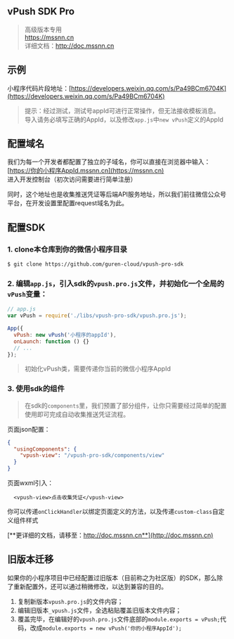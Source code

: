 ## vPush SDK Pro

> 高级版本专用    
> https://mssnn.cn    
> 详细文档：http://doc.mssnn.cn

## 示例
小程序代码片段地址：[https://developers.weixin.qq.com/s/Pa49BCm6704K](https://developers.weixin.qq.com/s/Pa49BCm6704K)    
> 提示：经过测试，测试号appId可进行正常操作，但无法接收模板消息。    
> 导入请务必填写正确的AppId，以及修改`app.js`中`new vPush`定义的AppId

## 配置域名
我们为每一个开发者都配置了独立的子域名，你可以直接在浏览器中输入：
[https://你的小程序AppId.mssnn.cn](https://mssnn.cn)    
进入开发控制台（初次访问需要进行简单注册）    

同时，这个地址也是收集推送凭证等后端API服务地址，所以我们前往微信公众号平台，在开发设置里配置request域名为此。

## 配置SDK

### 1. clone本仓库到你的微信小程序目录
``` bash
$ git clone https://github.com/guren-cloud/vpush-pro-sdk
```

### 2. 编辑`app.js`，引入sdk的`vpush.pro.js`文件，并初始化一个全局的`vPush`变量：

``` js
// app.js
var vPush = require('./libs/vpush-pro-sdk/vpush.pro.js');

App({
  vPush: new vPush('小程序的appId'),
  onLaunch: function () {}
  // ...
});
```

> 初始化vPush类，需要传递你当前的微信小程序AppId

### 3. 使用sdk的组件
> 在sdk的`components`里，我们预置了部分组件，让你只需要经过简单的配置使用即可完成自动收集推送凭证流程。

页面json配置：
``` json
{
  "usingComponents": {
    "vpush-view": "/vpush-pro-sdk/components/view"
  }
}
```

页面wxml引入：
``` wxml
  <vpush-view>点击收集凭证</vpush-view>
```

你可以传递`onClickHandler`以绑定页面定义的方法，以及传递`custom-class`自定义组件样式

[**更详细的文档，请移至：http://doc.mssnn.cn**](http://doc.mssnn.cn)


## 旧版本迁移
如果你的小程序项目中已经配置过旧版本（目前称之为社区版）的SDK，那么除了重新配置外，还可以通过稍微修改，以达到兼容的目的。

1. 复制新版本`vpush.pro.js`的文件内容；
2. 编辑旧版本`_vpush.js`文件，全选粘贴覆盖旧版本文件内容；
3. 覆盖完毕，在编辑好的`vpush.pro.js`文件底部的`module.exports = vPush;`代码，改成`module.exports = new vPush('你的小程序AppId');`